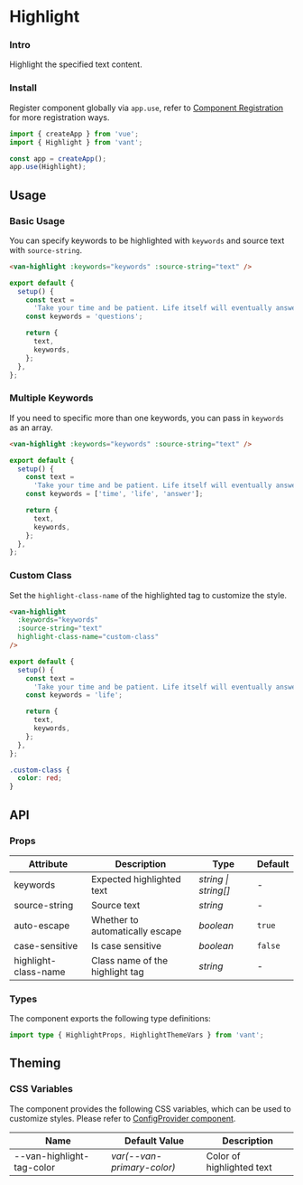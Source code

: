 # Highlight

### Intro

Highlight the specified text content.

### Install

Register component globally via `app.use`, refer to [Component Registration](#/en-US/advanced-usage#zu-jian-zhu-ce) for more registration ways.

```js
import { createApp } from 'vue';
import { Highlight } from 'vant';

const app = createApp();
app.use(Highlight);
```

## Usage

### Basic Usage

You can specify keywords to be highlighted with `keywords` and source text with `source-string`.

```html
<van-highlight :keywords="keywords" :source-string="text" />
```

```ts
export default {
  setup() {
    const text =
      'Take your time and be patient. Life itself will eventually answer all those questions it once raised for you.';
    const keywords = 'questions';

    return {
      text,
      keywords,
    };
  },
};
```

### Multiple Keywords

If you need to specific more than one keywords, you can pass in `keywords` as an array.

```html
<van-highlight :keywords="keywords" :source-string="text" />
```

```ts
export default {
  setup() {
    const text =
      'Take your time and be patient. Life itself will eventually answer all those questions it once raised for you.';
    const keywords = ['time', 'life', 'answer'];

    return {
      text,
      keywords,
    };
  },
};
```

### Custom Class

Set the `highlight-class-name` of the highlighted tag to customize the style.

```html
<van-highlight
  :keywords="keywords"
  :source-string="text"
  highlight-class-name="custom-class"
/>
```

```ts
export default {
  setup() {
    const text =
      'Take your time and be patient. Life itself will eventually answer all those questions it once raised for you.';
    const keywords = 'life';

    return {
      text,
      keywords,
    };
  },
};
```

```css
.custom-class {
  color: red;
}
```

## API

### Props

| Attribute | Description | Type | Default |
| --- | --- | --- | --- |
| keywords | Expected highlighted text | _string \| string[]_ | - |
| source-string | Source text | _string_ | - |
| auto-escape | Whether to automatically escape | _boolean_ | `true` |
| case-sensitive | Is case sensitive | _boolean_ | `false` |
| highlight-class-name | Class name of the highlight tag | _string_ | - |

### Types

The component exports the following type definitions:

```ts
import type { HighlightProps, HighlightThemeVars } from 'vant';
```

## Theming

### CSS Variables

The component provides the following CSS variables, which can be used to customize styles. Please refer to [ConfigProvider component](#/en-US/config-provider).

| Name | Default Value | Description |
| --- | --- | --- |
| --van-highlight-tag-color | _var(--van-primary-color)_ | Color of highlighted text |
